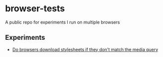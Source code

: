 # browser-tests

A public repo for experiments I run on multiple browsers

## Experiments

+ [Do browsers download stylesheets if they don't match the media query](css-media-query/)
